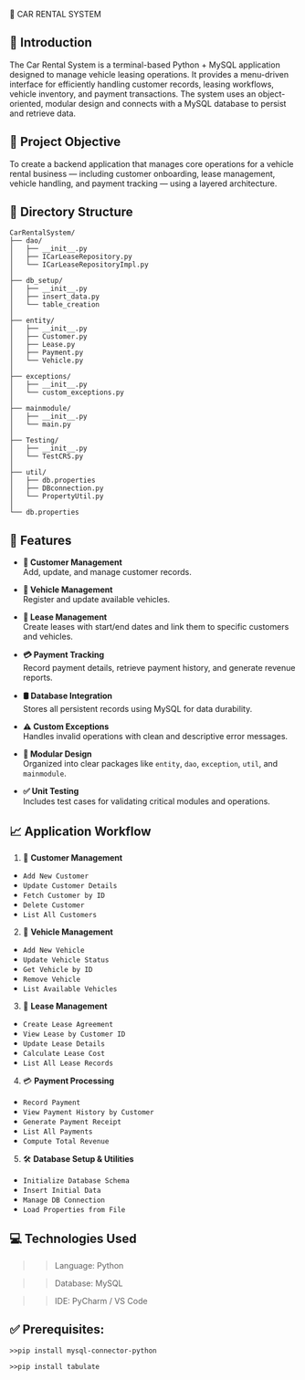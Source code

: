 🚗 CAR RENTAL SYSTEM

📘 Introduction
------------------
The Car Rental System is a terminal-based Python + MySQL application designed to manage vehicle leasing operations.
It provides a menu-driven interface for efficiently handling customer records, leasing workflows, vehicle inventory, and payment transactions.
The system uses an object-oriented, modular design and connects with a MySQL database to persist and retrieve data.

🎯 Project Objective
------------------------
To create a backend application that manages core operations for a vehicle rental business — including customer onboarding, lease management, vehicle handling, and payment tracking — using a layered architecture.

📁 Directory Structure
--------------------------
```text
CarRentalSystem/
├── dao/
│   ├── __init__.py
│   ├── ICarLeaseRepository.py
│   └── ICarLeaseRepositoryImpl.py
│
├── db_setup/
│   ├── __init__.py
│   ├── insert_data.py
│   └── table_creation
│
├── entity/
│   ├── __init__.py
│   ├── Customer.py
│   ├── Lease.py
│   ├── Payment.py
│   └── Vehicle.py
│
├── exceptions/
│   ├── __init__.py
│   └── custom_exceptions.py
│
├── mainmodule/
│   ├── __init__.py
│   └── main.py
│
├── Testing/
│   ├── __init__.py
│   └── TestCRS.py
│
├── util/
│   ├── db.properties
│   ├── DBconnection.py
│   └── PropertyUtil.py
│
└── db.properties
```
## 🚀 Features

- **👤 Customer Management**  
  Add, update, and manage customer records.

- **🚗 Vehicle Management**  
  Register and update available vehicles.

- **📄 Lease Management**  
  Create leases with start/end dates and link them to specific customers and vehicles.

- **💳 Payment Tracking**  
  Record payment details, retrieve payment history, and generate revenue reports.

- **🛢️ Database Integration**  
  Stores all persistent records using MySQL for data durability.

- **⚠️ Custom Exceptions**  
  Handles invalid operations with clean and descriptive error messages.

- **🧩 Modular Design**  
  Organized into clear packages like `entity`, `dao`, `exception`, `util`, and `mainmodule`.

- **✅ Unit Testing**  
  Includes test cases for validating critical modules and operations.


📈 Application Workflow
-------------------------
1. 👤 **Customer Management**
- `Add New Customer`
- `Update Customer Details`
- `Fetch Customer by ID`
- `Delete Customer`
- `List All Customers`

2. 🚗 **Vehicle Management**
- `Add New Vehicle`
- `Update Vehicle Status`
- `Get Vehicle by ID`
- `Remove Vehicle`
- `List Available Vehicles`

3. 📄 **Lease Management**
- `Create Lease Agreement`
- `View Lease by Customer ID`
- `Update Lease Details`
- `Calculate Lease Cost`
- `List All Lease Records`

4. 💳 **Payment Processing**
- `Record Payment`
- `View Payment History by Customer`
- `Generate Payment Receipt`
- `List All Payments`
- `Compute Total Revenue`

5. 🛠️ **Database Setup & Utilities**
- `Initialize Database Schema`
- `Insert Initial Data`
- `Manage DB Connection`
- `Load Properties from File`

💻 Technologies Used
------------------------
>>Language: Python 

>>Database: MySQL 

>>IDE: PyCharm / VS Code

✅ Prerequisites:
----------------
```text
>>pip install mysql-connector-python

>>pip install tabulate
```






